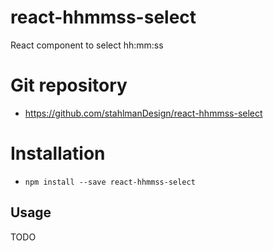 # react-hhmmss-select
React component to select hh:mm:ss

# Git repository
- https://github.com/stahlmanDesign/react-hhmmss-select

# Installation
- `npm install --save react-hhmmss-select`

## Usage
TODO